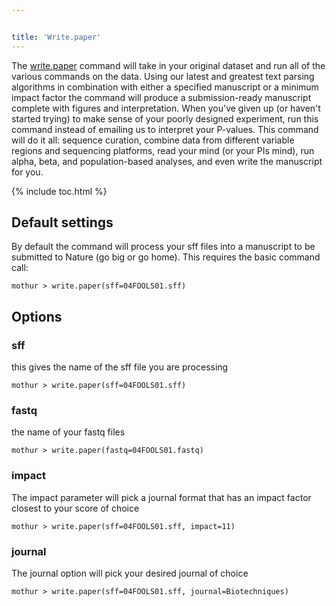 ```yaml
---


title: 'Write.paper'
---
```

The [write.paper](write.paper) command will take in your
original dataset and run all of the various commands on the data. Using
our latest and greatest text parsing algorithms in combination with
either a specified manuscript or a minimum impact factor the command
will produce a submission-ready manuscript complete with figures and
interpretation. When you\'ve given up (or haven\'t started trying) to
make sense of your poorly designed experiment, run this command instead
of emailing us to interpret your P-values. This command will do it all:
sequence curation, combine data from different variable regions and
sequencing platforms, read your mind (or your PIs mind), run alpha,
beta, and population-based analyses, and even write the manuscript for
you.

{% include toc.html %}

## Default settings

By default the command will process your sff files into a manuscript to
be submitted to Nature (go big or go home). This requires the basic
command call:

    mothur > write.paper(sff=04FOOLS01.sff)

## Options

### sff

this gives the name of the sff file you are processing

    mothur > write.paper(sff=04FOOLS01.sff)

### fastq

the name of your fastq files

    mothur > write.paper(fastq=04FOOLS01.fastq)

### impact

The impact parameter will pick a journal format that has an impact
factor closest to your score of choice

    mothur > write.paper(sff=04FOOLS01.sff, impact=11)

### journal

The journal option will pick your desired journal of choice

    mothur > write.paper(sff=04FOOLS01.sff, journal=Biotechniques)
